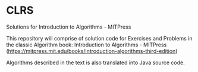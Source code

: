 # CLRS
Solutions for Introduction to Algorithms - MITPress

This repository will comprise of solution code for Exercises and Problems in the classic Algorithm book: Introduction to Algorithms - MITPress (https://mitpress.mit.edu/books/introduction-algorithms-third-edition)

Algorithms described in the text is also translated into Java source code.
